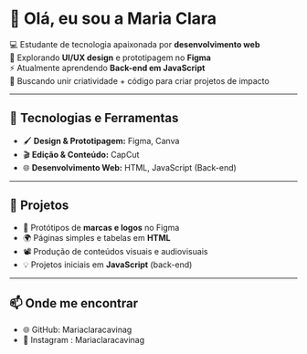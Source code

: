 # 👋 Olá, eu sou a Maria Clara  

💻 Estudante de tecnologia apaixonada por **desenvolvimento web**  
🎨 Explorando **UI/UX design** e prototipagem no **Figma**  
⚡ Atualmente aprendendo **Back-end em JavaScript**  
🚀 Buscando unir criatividade + código para criar projetos de impacto  

---

## 🔧 Tecnologias e Ferramentas  
- 🖌️ **Design & Prototipagem:** Figma, Canva  
- 🎬 **Edição & Conteúdo:** CapCut  
- 🌐 **Desenvolvimento Web:** HTML, JavaScript (Back-end)  

---

## 🚀 Projetos  
- 🎨 Protótipos de **marcas e logos** no Figma  
- 🌍 Páginas simples e tabelas em **HTML**  
- 📽️ Produção de conteúdos visuais e audiovisuais  
- 💡 Projetos iniciais em **JavaScript** (back-end)  

---

## 📫 Onde me encontrar  
- 🌐 GitHub: Mariaclaracavinag  
- 📲 Instagram : Mariaclaracavinag  




